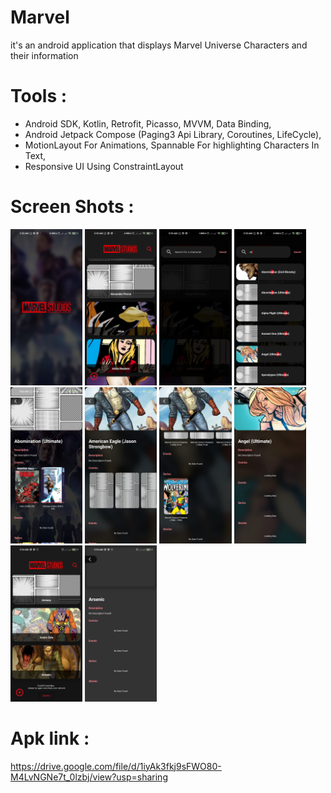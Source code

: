 # Marvel

it's an android application that displays Marvel Universe Characters and their information

# Tools :

* Android SDK, Kotlin, Retrofit, Picasso, MVVM, Data Binding, 
* Android Jetpack Compose (Paging3 Api Library, Coroutines, LifeCycle), 
* MotionLayout For Animations, Spannable For highlighting Characters In Text,
* Responsive UI Using ConstraintLayout

# Screen Shots :

<img src="screen shots/1.jpg" height="250">  <img src="screen shots/2.jpg" height="250">  <img src="screen shots/3.jpg" height="250">
<img src="screen shots/4.jpg" height="250">  <img src="screen shots/5.jpg" height="250">  <img src="screen shots/6.jpg" height="250">
<img src="screen shots/7.jpg" height="250">  <img src="screen shots/8.jpg" height="250">  <img src="screen shots/9.jpg" height="250">
<img src="screen shots/10.jpg" height="250">

# Apk link :

https://drive.google.com/file/d/1iyAk3fkj9sFWO80-M4LvNGNe7t_0lzbj/view?usp=sharing